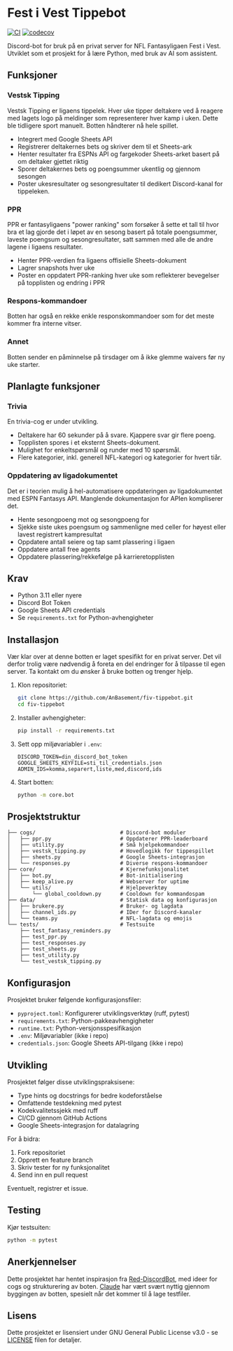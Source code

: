 # Fest i Vest Tippebot

[![CI](https://github.com/AnBasement/fiv-tippebot/actions/workflows/main.yml/badge.svg)](https://github.com/AnBasement/fiv-tippebot/actions/workflows/main.yml) [![codecov](https://codecov.io/gh/AnBasement/fiv-tippebot/branch/main/graph/badge.svg?token=NRAJ4ITBQ0)](https://codecov.io/gh/AnBasement/fiv-tippebot)

Discord-bot for bruk på en privat server for NFL Fantasyligaen Fest i Vest. Utviklet som et prosjekt for å lære Python, med bruk av AI som assistent.

## Funksjoner

### Vestsk Tipping

Vestsk Tipping er ligaens tippelek. Hver uke tipper deltakere ved å reagere med lagets logo på meldinger som representerer hver kamp i uken. Dette ble tidligere sport manuelt. Botten håndterer nå hele spillet.

- Integrert med Google Sheets API
- Registrerer deltakernes bets og skriver dem til et Sheets-ark
- Henter resultater fra ESPNs API og fargekoder Sheets-arket basert på om deltaker gjettet riktig
- Sporer deltakernes bets og poengsummer ukentlig og gjennom sesongen
- Poster ukesresultater og sesongresultater til dedikert Discord-kanal for tippeleken.

### PPR

PPR er fantasyligaens "power ranking" som forsøker å sette et tall til hvor bra et lag gjorde det i løpet av en sesong basert på totale poengsummer, laveste poengsum og sesongresultater, satt sammen med alle de andre lagene i ligaens resultater.

- Henter PPR-verdien fra ligaens offisielle Sheets-dokument
- Lagrer snapshots hver uke
- Poster en oppdatert PPR-ranking hver uke som reflekterer bevegelser på topplisten og endring i PPR

### Respons-kommandoer

Botten har også en rekke enkle responskommandoer som for det meste kommer fra interne vitser.

### Annet

Botten sender en påminnelse på tirsdager om å ikke glemme waivers før ny uke starter.

## Planlagte funksjoner

### Trivia

En trivia-cog er under utvikling.

- Deltakere har 60 sekunder på å svare. Kjappere svar gir flere poeng.
- Topplisten spores i et eksternt Sheets-dokument.
- Mulighet for enkeltspørsmål og runder med 10 spørsmål.
- Flere kategorier, inkl. generell NFL-kategori og kategorier for hvert tiår.

### Oppdatering av ligadokumentet

Det er i teorien mulig å hel-automatisere oppdateringen av ligadokumentet med ESPN Fantasys API. Manglende dokumentasjon for APIen kompliserer det.

- Hente sesongpoeng mot og sesongpoeng for
- Sjekke siste ukes poengsum og sammenligne med celler for høyest eller lavest registrert kampresultat
- Oppdatere antall seiere og tap samt plassering i ligaen
- Oppdatere antall free agents
- Oppdatere plassering/rekkefølge på karrieretopplisten

## Krav

- Python 3.11 eller nyere
- Discord Bot Token
- Google Sheets API credentials
- Se `requirements.txt` for Python-avhengigheter

## Installasjon

Vær klar over at denne botten er laget spesifikt for en privat server. Det vil derfor trolig være nødvendig å foreta en del endringer for å tilpasse til egen server. Ta kontakt om du ønsker å bruke botten og trenger hjelp.

1. Klon repositoriet:

    ```bash
    git clone https://github.com/AnBasement/fiv-tippebot.git
    cd fiv-tippebot
    ```

2. Installer avhengigheter:

    ```bash
    pip install -r requirements.txt
    ```

3. Sett opp miljøvariabler i `.env`:

    ```env
    DISCORD_TOKEN=din_discord_bot_token
    GOOGLE_SHEETS_KEYFILE=sti_til_credentials.json
    ADMIN_IDS=komma,separert,liste,med,discord,ids
    ```

4. Start botten:

    ```bash
    python -m core.bot
    ```

## Prosjektstruktur

```text
├── cogs/                           # Discord-bot moduler
│   ├── ppr.py                      # Oppdaterer PPR-leaderboard
│   ├── utility.py                  # Små hjelpekommandoer
│   ├── vestsk_tipping.py           # Hovedlogikk for tippespillet
│   ├── sheets.py                   # Google Sheets-integrasjon
│   └── responses.py                # Diverse respons-kommandoer
├── core/                           # Kjernefunksjonalitet
│   ├── bot.py                      # Bot-initialisering
│   ├── keep_alive.py               # Webserver for uptime
│   └── utils/                      # Hjelpeverktøy
│       └── global_cooldown.py      # Cooldown for kommandospam
├── data/                           # Statisk data og konfigurasjon
│   ├── brukere.py                  # Bruker- og lagdata
│   ├── channel_ids.py              # IDer for Discord-kanaler
│   └── teams.py                    # NFL-lagdata og emojis
└── tests/                          # Testsuite
    ├── test_fantasy_reminders.py  
    ├── test_ppr.py    
    ├── test_responses.py
    ├── test_sheets.py
    ├── test_utility.py
    └── test_vestsk_tipping.py
```

## Konfigurasjon

Prosjektet bruker følgende konfigurasjonsfiler:

- `pyproject.toml`: Konfigurerer utviklingsverktøy (ruff, pytest)
- `requirements.txt`: Python-pakkeavhengigheter
- `runtime.txt`: Python-versjonsspesifikasjon
- `.env`: Miljøvariabler (ikke i repo)
- `credentials.json`: Google Sheets API-tilgang (ikke i repo)

## Utvikling

Prosjektet følger disse utviklingspraksisene:

- Type hints og docstrings for bedre kodeforståelse
- Omfattende testdekning med pytest
- Kodekvalitetssjekk med ruff
- CI/CD gjennom GitHub Actions
- Google Sheets-integrasjon for datalagring

For å bidra:

1. Fork repositoriet
2. Opprett en feature branch
3. Skriv tester for ny funksjonalitet
4. Send inn en pull request

Eventuelt, registrer et issue.

## Testing

Kjør testsuiten:

```bash
python -m pytest
```

## Anerkjennelser

Dette prosjektet har hentet inspirasjon fra [Red-DiscordBot](https://github.com/Cog-Creators/Red-DiscordBot), med ideer for cogs og strukturering av boten.
[Claude](https://claude.ai) har vært svært nyttig gjennom byggingen av botten, spesielt når det kommer til å lage testfiler.

## Lisens

Dette prosjektet er lisensiert under GNU General Public License v3.0 - se [LICENSE](LICENSE) filen for detaljer.
